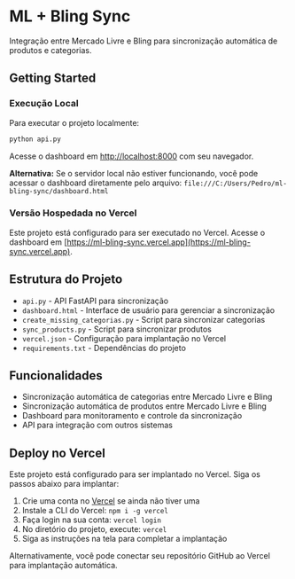 # ML + Bling Sync

Integração entre Mercado Livre e Bling para sincronização automática de produtos e categorias.

## Getting Started

### Execução Local

Para executar o projeto localmente:

```bash
python api.py
```

Acesse o dashboard em [http://localhost:8000](http://localhost:8000) com seu navegador.

**Alternativa:** Se o servidor local não estiver funcionando, você pode acessar o dashboard diretamente pelo arquivo:
`file:///C:/Users/Pedro/ml-bling-sync/dashboard.html`

### Versão Hospedada no Vercel

Este projeto está configurado para ser executado no Vercel. Acesse o dashboard em [https://ml-bling-sync.vercel.app](https://ml-bling-sync.vercel.app).

## Estrutura do Projeto

- `api.py` - API FastAPI para sincronização
- `dashboard.html` - Interface de usuário para gerenciar a sincronização
- `create_missing_categorias.py` - Script para sincronizar categorias
- `sync_products.py` - Script para sincronizar produtos
- `vercel.json` - Configuração para implantação no Vercel
- `requirements.txt` - Dependências do projeto

## Funcionalidades

- Sincronização automática de categorias entre Mercado Livre e Bling
- Sincronização automática de produtos entre Mercado Livre e Bling
- Dashboard para monitoramento e controle da sincronização
- API para integração com outros sistemas

## Deploy no Vercel

Este projeto está configurado para ser implantado no Vercel. Siga os passos abaixo para implantar:

1. Crie uma conta no [Vercel](https://vercel.com) se ainda não tiver uma
2. Instale a CLI do Vercel: `npm i -g vercel`
3. Faça login na sua conta: `vercel login`
4. No diretório do projeto, execute: `vercel`
5. Siga as instruções na tela para completar a implantação

Alternativamente, você pode conectar seu repositório GitHub ao Vercel para implantação automática.
